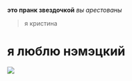 **это пранк звездочкой**
*вы арестованы*
>я кристина 
# я люблю нэмэцкий
![](https://encrypted-tbn0.gstatic.com/images?q=tbn:ANd9GcQYWAkSg8b-aI0DSKYD_f-qxdyiIonngIsOo4Gj3AtHaTYdy7GR)
